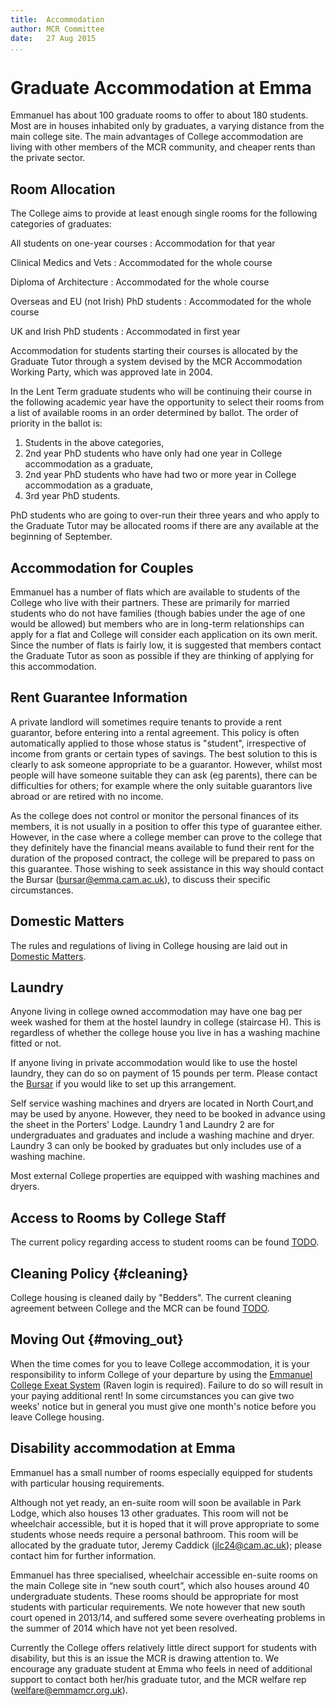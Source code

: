 ```yaml
---
title:  Accommodation  
author: MCR Committee  
date:   27 Aug 2015  
...
```


# Graduate Accommodation at Emma

Emmanuel has about 100 graduate rooms to offer to about 180 students.
Most are in houses inhabited only by graduates, a varying distance from
the main college site. The main advantages of College accommodation are
living with other members of the MCR community, and cheaper rents than
the private sector.

## Room Allocation

The College aims to provide at least enough single rooms for the
following categories of graduates:

All students on one-year courses
:   Accommodation for that year

Clinical Medics and Vets
:   Accommodated for the whole course

Diploma of Architecture
:   Accommodated for the whole course

Overseas and EU (not Irish) PhD students
:   Accommodated for the whole course

UK and Irish PhD students
:   Accommodated in first year

Accommodation for students starting their courses is allocated by the
Graduate Tutor through a system devised by the MCR Accommodation Working
Party, which was approved late in 2004.

In the Lent Term graduate students who will be continuing their course
in the following academic year have the opportunity to select their
rooms from a list of available rooms in an order determined by ballot.
The order of priority in the ballot is:

1.  Students in the above categories,
2.  2nd year PhD students who have only had one year in College
    accommodation as a graduate,
3.  2nd year PhD students who have had two or more year in College
    accommodation as a graduate,
4.  3rd year PhD students.

PhD students who are going to over-run their three years and who apply
to the Graduate Tutor may be allocated rooms if there are any available
at the beginning of September.

## Accommodation for Couples

Emmanuel has a number of flats which are available to students of the
College who live with their partners. These are primarily for married
students who do not have families (though babies under the age of one
would be allowed) but members who are in long-term relationships can
apply for a flat and College will consider each application on its own
merit. Since the number of flats is fairly low, it is suggested that
members contact the Graduate Tutor as soon as possible if they are
thinking of applying for this accommodation.

## Rent Guarantee Information

A private landlord will sometimes require tenants to provide a rent
guarantor, before entering into a rental agreement. This policy is often
automatically applied to those whose status is "student", irrespective
of income from grants or certain types of savings. The best solution to
this is clearly to ask someone appropriate to be a guarantor. However,
whilst most people will have someone suitable they can ask (eg parents),
there can be difficulties for others; for example where the only
suitable guarantors live abroad or are retired with no income.

As the college does not control or monitor the personal finances of its
members, it is not usually in a position to offer this type of guarantee
either. However, in the case where a college member can prove to the
college that they definitely have the financial means available to fund
their rent for the duration of the proposed contract, the college will
be prepared to pass on this guarantee. Those wishing to seek assistance
in this way should contact the Bursar
([bursar@emma.cam.ac.uk](mailto:"bursar@emma.cam.ac.uk")), to discuss
their specific circumstances.

## Domestic Matters

The rules and regulations of living in College housing are laid out in
[Domestic
Matters](http://www.emma.cam.ac.uk/about/documents/pdfs/Domestic%20Matters.pdf).

## Laundry

Anyone living in college owned accommodation may have one bag per week
washed for them at the hostel laundry in college (staircase H). This is
regardless of whether the college house you live in has a washing
machine fitted or not.

If anyone living in private accommodation would like to use the hostel
laundry, they can do so on payment of 15 pounds per term. Please contact
the [Bursar](mailto:bursar@emma.cam.ac.uk) if you would like to set up
this arrangement.

Self service washing machines and dryers are located in North Court,and
may be used by anyone. However, they need to be booked in advance using
the sheet in the Porters' Lodge. Laundry 1 and Laundry 2 are for
undergraduates and graduates and include a washing machine and dryer.
Laundry 3 can only be booked by graduates but only includes use of a
washing machine.

Most external College properties are equipped with washing machines and
dryers.

## Access to Rooms by College Staff

The current policy regarding access to student rooms can be found
[TODO](uploads/other_important_documents/access_to_rooms_by_staff.pdf).


## Cleaning Policy {#cleaning}

College housing is cleaned daily by "Bedders". The current cleaning
agreement between College and the MCR can be found
[TODO](uploads/other_important_documents/cleaning_policy.pdf).

## Moving Out {#moving_out}

When the time comes for you to leave College accommodation, it is your
responsibility to inform College of your departure by using the
[Emmanuel College Exeat
System](https://www.emma.cam.ac.uk/contact/students/exeat/graduates/)
(Raven login is required). Failure to do so will result in your paying
additional rent! In some circumstances you can give two weeks' notice
but in general you must give one month's notice before you leave College
housing.

## Disability accommodation at Emma

Emmanuel has a small number of rooms especially equipped for students
with particular housing requirements.

Although not yet ready, an en-suite room will soon be available in Park
Lodge, which also houses 13 other graduates. This room will not be
wheelchair accessible, but it is hoped that it will prove appropriate to
some students whose needs require a personal bathroom. This room will be
allocated by the graduate tutor, Jeremy Caddick (<jlc24@cam.ac.uk>);
please contact him for further information.

Emmanuel has three specialised, wheelchair accessible en-suite rooms on
the main College site in “new south court”, which also houses around 40
undergraduate students. These rooms should be appropriate for most
students with particular requirements. We note however that new south
court opened in 2013/14, and suffered some severe overheating problems
in the summer of 2014 which have not yet been resolved.

Currently the College offers relatively little direct support for
students with disability, but this is an issue the MCR is drawing
attention to. We encourage any graduate student at Emma who feels in
need of additional support to contact both her/his graduate tutor, and
the MCR welfare rep (<welfare@emmamcr.org.uk>).
